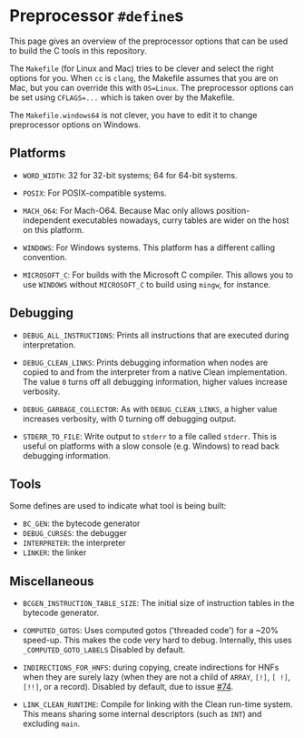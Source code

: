 # Preprocessor `#define`s

This page gives an overview of the preprocessor options that can be used to
build the C tools in this repository.

The `Makefile` (for Linux and Mac) tries to be clever and select the right
options for you.  When `cc` is `clang`, the Makefile assumes that you are on
Mac, but you can override this with `OS=Linux`. The preprocessor options can be
set using `CFLAGS=...` which is taken over by the Makefile.

The `Makefile.windows64` is not clever, you have to edit it to change
preprocessor options on Windows.

## Platforms

- `WORD_WIDTH`:
  32 for 32-bit systems; 64 for 64-bit systems.

- `POSIX`:
  For POSIX-compatible systems.

- `MACH_O64`:
  For Mach-O64. Because Mac only allows position-independent executables
  nowadays, curry tables are wider on the host on this platform.

- `WINDOWS`:
  For Windows systems. This platform has a different calling convention.

- `MICROSOFT_C`:
  For builds with the Microsoft C compiler. This allows you to use `WINDOWS`
  without `MICROSOFT_C` to build using `mingw`, for instance.

## Debugging

- `DEBUG_ALL_INSTRUCTIONS`:
  Prints all instructions that are executed during interpretation.

- `DEBUG_CLEAN_LINKS`:
  Prints debugging information when nodes are copied to and from the
  interpreter from a native Clean implementation. The value `0` turns off all
  debugging information, higher values increase verbosity.

- `DEBUG_GARBAGE_COLLECTOR`:
  As with `DEBUG_CLEAN_LINKS`, a higher value increases verbosity, with 0
  turning off debugging output.

- `STDERR_TO_FILE`:
  Write output to `stderr` to a file called `stderr`. This is useful on
  platforms with a slow console (e.g. Windows) to read back debugging
  information.

## Tools

Some defines are used to indicate what tool is being built:

- `BC_GEN`: the bytecode generator
- `DEBUG_CURSES`: the debugger
- `INTERPRETER`: the interpreter
- `LINKER`: the linker

## Miscellaneous

- `BCGEN_INSTRUCTION_TABLE_SIZE`:
  The initial size of instruction tables in the bytecode generator.

- `COMPUTED_GOTOS`:
  Uses computed gotos ('threaded code') for a ~20% speed-up. This makes the
  code very hard to debug. Internally, this uses `_COMPUTED_GOTO_LABELS`
  Disabled by default.

- `INDIRECTIONS_FOR_HNFS`: during copying, create indirections for HNFs when
  they are surely lazy (when they are not a child of `ARRAY`, `[!]`, `[ !]`,
  `[!!]`, or a record).
  Disabled by default, due to issue
  [#74](https://gitlab.science.ru.nl/cstaps/abc-interpreter/issues/74).

- `LINK_CLEAN_RUNTIME`:
  Compile for linking with the Clean run-time system. This means sharing some
  internal descriptors (such as `INT`) and excluding `main`.
